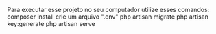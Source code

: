 Para executar esse projeto no seu computador utilize esses comandos:
composer install
crie um arquivo ".env"
php artisan migrate
php artisan key:generate
php artisan serve
